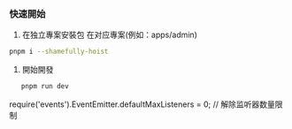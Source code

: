 ### 快速開始
1. 在独立專案安裝包 
在对应專案(例如：apps/admin)
```bash
pnpm i --shamefully-hoist
```
1. 開始開發
```bash
   pnpm run dev 
```
require('events').EventEmitter.defaultMaxListeners = 0; // 解除监听器数量限制

